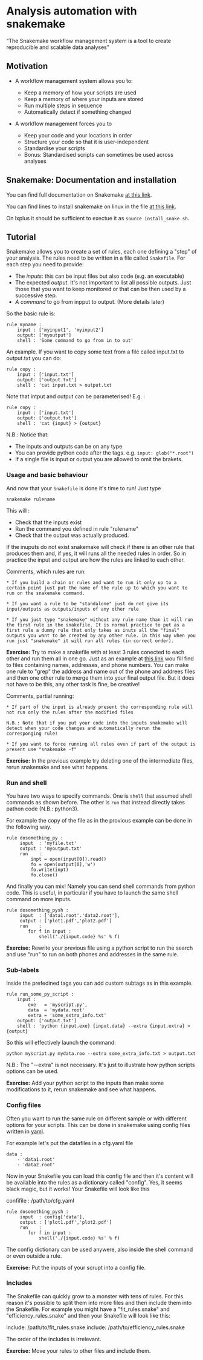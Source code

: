 # Analysis automation with snakemake

“The Snakemake workflow management system is a tool to create reproducible and scalable data analyses”

## Motivation

- A workflow management system allows you to:

  * Keep a memory of how your scripts are used
  * Keep a memory of where your inputs are stored
  * Run multiple steps in sequence
  * Automatically detect if something changed

- A workflow management forces you to

  * Keep your code and your locations in order
  * Structure your code so that it is user-independent
  * Standardise your scripts
  * Bonus: Standardised scripts can sometimes be used across analyses

## Snakemake: Documentation and installation

You can find full documentation on Snakemake [at this link](http://snakemake.readthedocs.io/en/stable/index.html).

You can find lines to install snakemake on linux in the file [at this link](https://github.com/lhcb/starterkit-lessons/blob/snakemake/second-analysis-steps/code/snakemake/install_snake.sh).

On lxplus it should be sufficient to exectue it as `source install_snake.sh`.

## Tutorial

Snakemake allows you to create a set of rules, each one defining a "step" of your analysis.
The rules need to be written in a file called `Snakefile`.
For each step you need to provide:

  * The _inputs_: this can be input files but also code (e.g. an executable)
  * The expected _output_. It's not important to list all possible outputs. Just those that you want to keep monitored or that can be then used by a successive step.
  * _A command_ to go from inpput to output. (More details later)

So the basic rule is:

```
rule myname :
    input : ['myinput1', 'myinput2']
    output: ['myoutput']
    shell : 'Some command to go from in to out'
```

An example. If you want to copy some text from a file called input.txt to output.txt you can do:

```
rule copy :
    input : ['input.txt']
    output: ['output.txt']
    shell : 'cat input.txt > output.txt
```

Note that intput and output can be parameterised! E.g. :

```
rule copy :
    input : ['input.txt']
    output: ['output.txt']
    shell : 'cat {input} > {output}
```

N.B.: Notice that:

  * The inputs and outputs can be on any type
  * You can provide python code after the tags.
        e.g. `input: glob("*.root")`
  * If a single file is input or output you are allowed to omit the brakets.

### Usage and basic behaviour 

And now that your `Snakefile` is done it's time to run! Just type

```snakemake rulename```

This will :

  * Check that the inputs exist
  * Run the command you defined in rule "rulename"
  * Check that the output was actually produced.

If the inuputs do not exist snakemake will check if there is an other rule that produces them and, if yes, it will runs all the needed rules in order. So in practice the input and output are how the rules are linked to each other.

Comments, which rules are run: 
    
    * If you build a chain or rules and want to run it only up to a certain point just put the name of the rule up to which you want to run on the snakemake command.

    * If you want a rule to be "standalone" just do not give its input/outputs as outputs/inputs of any other rule

    * If you just type "snakemake" without any rule name than it will run the first rule in the snakefile. It is normal practice to put as a first rule a dummy rule that only takes as inuts all the "final" outputs you want to be created by any other rule. In this way when you run just "snakemake" it will run all rules (in correct order). 

**Exercise:** Try to make a snakefile with at least 3 rules conected to each other and run them all in one go.
Just as an example at [this link](https://github.com/lhcb/starterkit-lessons/tree/snakemake/second-analysis-steps/code/snakemake/tutorial) wou fill find to files containing names, addresses, and phone numbers.
You can make one rule to "grep" the address and name out of the phone and addrees files and then one other rule to merge them into your final output file. But it does not have to be this, any other task is fine, be creative!

Comments, partial running:

    * If part of the input is already present the corresponding rule will not run only the rules after the modified files

    N.B.: Note that if you put your code into the inputs snakemake will detect when your code changes and automatically rerun the corresponging rule!

    * If you want to force running all rules even if part of the output is present use "snakemake -f"

**Exercise:** In the previous example try deleting one of the intermediate files, rerun snakemake and see what happens.


### Run and shell

You have two ways to specify commands. One is `shell` that assumed shell commands as shown before.
The other is `run` that instead directly takes pathon code (N.B.: python3).

For example the copy of the file as in the provious example can be done in the following way. 

```
rule dosomething_py :
     input  : 'myfile.txt'
     output : 'myoutput.txt'
     run    :
         inpt = open(input[0]).read()
         fo = open(output[0],'w')
         fo.write(inpt)
         fo.close()
```

And finally you can mix! Namely you can send shell commands from python code.
This is useful, in particular if you have to launch the same shell command on more inputs.

```
rule dosomething_pysh :
     input  : ['data1.root'.'data2.root'],
     output : ['plot1.pdf','plot2.pdf']    
     run    :
        for f in input :
            shell('./{input.code} %s' % f)
```

**Exercise:** Rewrite your previous file using a python script to run the search and use "run" to run on both phones and addresses in the same rule.


### Sub-labels

Inside the prefedined tags you can add custom subtags as in this example.

```
rule run_some_py_script :
    input : 
        exe   = 'myscript.py',
        data  = 'mydata.root'
        extra = 'some_extra_info.txt'
    output: ['output.txt']
    shell : 'python {input.exe} {input.data} --extra {input.extra} > {output}
```

So this will effectively launch the command:

```python myscript.py mydata.roo --extra some_extra_info.txt > output.txt```

N.B.: The "--extra" is not necessary. It's just to illustrate how python scripts options can be used.

**Exercise:** Add your python script to the inputs than make some modifications to it, rerun snakemake and see what happens.

### Config files

Often you want to run the same rule on different sample or with different options for your scripts.
This can be done in snakemake using config files written in [yaml](https://learn.getgrav.org/advanced/yaml).

For example let's put the datafiles in a cfg.yaml file

```
data : 
    - 'data1.root'
    - 'data2.root'
```

Now in your Snakefile you can load this config file and then it's content will be available into the rules as a dictionary called "config". Yes, it seems black magic, but it works! Your Snakefile will look like this

confifile : /path/to/cfg.yaml

```
rule dosomething_pysh :
     input  : config['data'],
     output : ['plot1.pdf','plot2.pdf']    
     run    :
        for f in input :
            shell('./{input.code} %s' % f)
```

The config dictionary can be used anywere, also inside the shell command or even outside a rule.

**Exercise:** Put the inputs of your scrupt into a config file.

### Includes

The Snakefile can quickly grow to a monster with tens of rules. For this reason it's possible to split them into more files and then include them into the Snakefile. For example you might have a "fit_rules.snake" and "efficiency_rules.snake"
and then your Snakefile will look like this:

include: /path/to/fit_rules.snake
include: /path/to/efficiency_rules.snake

The order of the includes is irrelevant.

**Exercise:** Move your rules to other files and include them.

